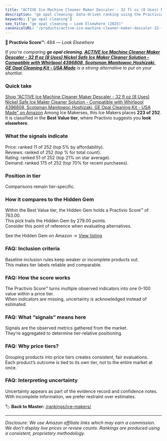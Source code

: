 ```yaml
---
title: "ACTIVE Ice Machine Cleaner Maker Descaler - 32 fl oz (8 Uses) Nickel Safe Ice Maker Cleaner Solution - Compatible with Whirlpool 4396808, Scotsman,Manitowoc,Hoshizaki, GE Opal Cleaning Kit - USA Made"
description: "ge opal cleaning: Data-driven ranking using the Practivio Score™. Positioned by quality, value, demand, findability, momentum."
keywords: ["ge opal cleaning"]
seo_title: "ge opal cleaning — Look Elsewhere (2025)"
canonicalURL: "/products/active-ice-machine-cleaner-maker-descaler-32-fl-oz-8-uses-nickel-safe-ice-maker-cleaner-solution-compatible-with-whirlpool-4396808-scotsmanmanitowochoshizaki-ge-opal-cleaning-kit-usa-made-B0CJH7HK7H/"
---
```


**🚫 Practivio Score™:** 484 — _Look Elsewhere_


*If you're comparing **ge opal cleaning**, **[ACTIVE Ice Machine Cleaner Maker Descaler - 32 fl oz (8 Uses) Nickel Safe Ice Maker Cleaner Solution - Compatible with Whirlpool 4396808, Scotsman,Manitowoc,Hoshizaki, GE Opal Cleaning Kit - USA Made](https://www.amazon.com/dp/B0CJH7HK7H?tag=practivio-20)** is a strong alternative to put on your shortlist.*
### Quick take
[Shop “ACTIVE Ice Machine Cleaner Maker Descaler - 32 fl oz (8 Uses) Nickel Safe Ice Maker Cleaner Solution - Compatible with Whirlpool 4396808, Scotsman,Manitowoc,Hoshizaki, GE Opal Cleaning Kit - USA Made” on Amazon](https://www.amazon.com/dp/B0CJH7HK7H?tag=practivio-20)
Among Ice Makerses, this Ice Makers places **223 of 252**.  
It is classified in the **Best Value tier**, where Practivio suggests you **look elsewhere**.

### What the signals indicate
Price: ranked 11 of 252 (top 5% by affordability).  
Reviews: ranked  of 252 (top % for total count).  
Rating: ranked 51 of 252 (top 21% on star average).  
Demand: ranked 175 of 252 (top 70% for recent purchases).

### Position in tier
Comparisons remain tier-specific.

### How it compares to the Hidden Gem
Within the Best Value tier, the Hidden Gem holds a Practivio Score™ of 763.00.  
This pick trails the Hidden Gem by 279.00 points.  
Consider this point of reference when evaluating alternatives.  

See the Hidden Gem on Amazon → [View listing](https://www.amazon.com/dp/B00197WV7I?tag=practivio-20)

### FAQ: Inclusion criteria
Baseline inclusion rules keep weaker or incomplete products out.  
This makes tier labels reliable and comparable.

### FAQ: How the score works
The Practivio Score™ turns multiple observed indicators into one 0–100 value within a price tier.  
When indicators are missing, uncertainty is acknowledged instead of estimated.

### FAQ: What “signals” means here
Signals are the observed metrics gathered from the market.  
They’re aggregated to determine tier-relative positioning.

### FAQ: Why price tiers?
Grouping products into price tiers creates consistent, fair evaluations.  
Each product’s outcome is tied to its own tier, not to the entire market at once.

### FAQ: Interpreting uncertainty
Uncertainty appears as part of the evidence record and confidence notes.  
With incomplete information, we prefer restraint over estimates.


🏷️ **Back to Master:** [/rankings/ice-makers/](/rankings/ice-makers/)

---
_Disclosure: We use Amazon affiliate links which may earn a commission. We don’t display live prices or review counts. Rankings are produced using a consistent, proprietary methodology._
